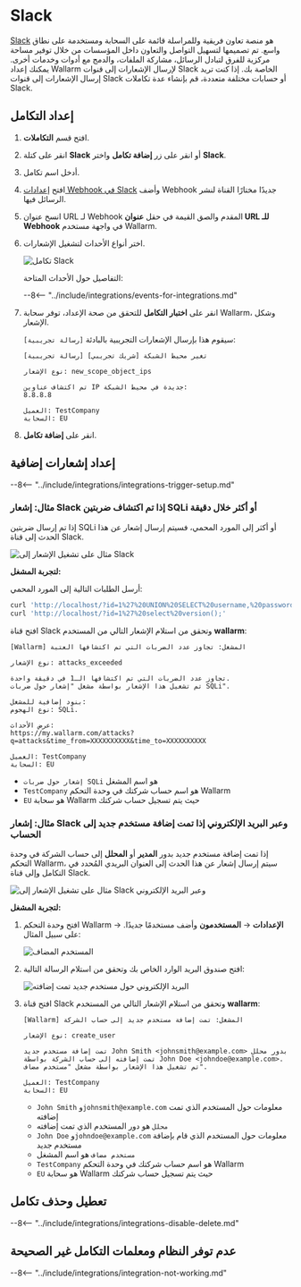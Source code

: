 # Slack

[Slack](https://slack.com/) هو منصة تعاون فريقية وللمراسلة قائمة على السحابة ومستخدمة على نطاق واسع. تم تصميمها لتسهيل التواصل والتعاون داخل المؤسسات من خلال توفير مساحة مركزية للفرق لتبادل الرسائل، مشاركة الملفات، والدمج مع أدوات وخدمات أخرى. يمكنك إعداد Wallarm لإرسال الإشعارات إلى قنوات Slack الخاصة بك. إذا كنت تريد إرسال الإشعارات إلى قنوات Slack أو حسابات مختلفة متعددة، قم بإنشاء عدة تكاملات Slack.

## إعداد التكامل

1. افتح قسم **التكاملات**.
1. انقر على كتلة **Slack** أو انقر على زر **إضافة تكامل** واختر **Slack**.
1. أدخل اسم تكامل.
1. افتح [إعدادات Webhook في Slack](https://my.slack.com/services/new/incoming-webhook/) وأضف Webhook جديدًا مختارًا القناة لنشر الرسائل فيها.
1. انسخ عنوان URL لـ Webhook المقدم والصق القيمة في حقل **عنوان URL للـ Webhook** في واجهة مستخدم Wallarm.
1. اختر أنواع الأحداث لتشغيل الإشعارات.

    ![تكامل Slack](../../../images/user-guides/settings/integrations/add-slack-integration.png)

    التفاصيل حول الأحداث المتاحة:
      
    --8<-- "../include/integrations/events-for-integrations.md"

1. انقر على **اختبار التكامل** للتحقق من صحة الإعداد، توفر سحابة Wallarm، وشكل الإشعار.

    سيقوم هذا بإرسال الإشعارات التجريبية بالبادئة `[رسالة تجريبية]`:

    ```
    [رسالة تجريبية] [شريك تجريبي] تغير محيط الشبكة

    نوع الإشعار: new_scope_object_ips

    تم اكتشاف عناوين IP جديدة في محيط الشبكة:
    8.8.8.8

    العميل: TestCompany
    السحابة: EU
    ```

1. انقر على **إضافة تكامل**.

## إعداد إشعارات إضافية

--8<-- "../include/integrations/integrations-trigger-setup.md"

### مثال: إشعار Slack إذا تم اكتشاف ضربتين SQLi أو أكثر خلال دقيقة

إذا تم إرسال ضربتين SQLi أو أكثر إلى المورد المحمي، فسيتم إرسال إشعار عن هذا الحدث إلى قناة Slack.

![مثال على تشغيل الإشعار إلى Slack](../../../images/user-guides/triggers/trigger-example1.png)

**لتجربة المشغل:**

أرسل الطلبات التالية إلى المورد المحمي:

```bash
curl 'http://localhost/?id=1%27%20UNION%20SELECT%20username,%20password%20FROM%20users--<script>prompt(1)</script>'
curl 'http://localhost/?id=1%27%20select%20version();'
```
افتح قناة Slack وتحقق من استلام الإشعار التالي من المستخدم **wallarm**:

```
[Wallarm] المشغل: تجاوز عدد الضربات التي تم اكتشافها العتبة

نوع الإشعار: attacks_exceeded

تجاوز عدد الضربات التي تم اكتشافها الـ1 في دقيقة واحدة.
تم تشغيل هذا الإشعار بواسطة مشغل "إشعار حول ضربات SQLi".

بنود إضافية للمشغل:
نوع الهجوم: SQLi.

عرض الأحداث:
https://my.wallarm.com/attacks?q=attacks&time_from=XXXXXXXXXX&time_to=XXXXXXXXXX

العميل: TestCompany
السحابة: EU
```

* `إشعار حول ضربات SQLi` هو اسم المشغل
* `TestCompany` هو اسم حساب شركتك في وحدة التحكم Wallarm
* `EU` هو سحابة Wallarm حيث يتم تسجيل حساب شركتك

### مثال: إشعار Slack وعبر البريد الإلكتروني إذا تمت إضافة مستخدم جديد إلى الحساب

إذا تمت إضافة مستخدم جديد بدور **المدير** أو **المحلل** إلى حساب الشركة في وحدة التحكم Wallarm، سيتم إرسال إشعار عن هذا الحدث إلى العنوان البريدي المُحدد في التكامل وإلى قناة Slack.

![مثال على تشغيل الإشعار إلى Slack وعبر البريد الإلكتروني](../../../images/user-guides/triggers/trigger-example2.png)

**لتجربة المشغل:**

1. افتح وحدة التحكم Wallarm → **الإعدادات** → **المستخدمون** وأضف مستخدمًا جديدًا. على سبيل المثال:

    ![المستخدم المضاف](../../../images/user-guides/settings/integrations/webhook-examples/adding-user.png)
2. افتح صندوق البريد الوارد الخاص بك وتحقق من استلام الرسالة التالية:

    ![البريد الإلكتروني حول مستخدم جديد تمت إضافته](../../../images/user-guides/triggers/test-new-user-email-message.png)
3. افتح قناة Slack وتحقق من استلام الإشعار التالي من المستخدم **wallarm**:

    ```
    [Wallarm] المشغل: تمت إضافة مستخدم جديد إلى حساب الشركة
    
    نوع الإشعار: create_user
    
    تمت إضافة مستخدم جديد John Smith <johnsmith@example.com> بدور محلل تمت إضافته إلى حساب الشركة بواسطة John Doe <johndoe@example.com>.
    تم تشغيل هذا الإشعار بواسطة مشغل "مستخدم مضاف".

    العميل: TestCompany
    السحابة: EU
    ```

    * `John Smith` و`johnsmith@example.com` معلومات حول المستخدم الذي تمت إضافته
    * `محلل` هو دور المستخدم الذي تمت إضافته
    * `John Doe` و`johndoe@example.com` معلومات حول المستخدم الذي قام بإضافة مستخدم جديد
    * `مستخدم مضاف` هو اسم المشغل
    * `TestCompany` هو اسم حساب شركتك في وحدة التحكم Wallarm
    * `EU` هو سحابة Wallarm حيث يتم تسجيل حساب شركتك

## تعطيل وحذف تكامل

--8<-- "../include/integrations/integrations-disable-delete.md"

## عدم توفر النظام ومعلمات التكامل غير الصحيحة

--8<-- "../include/integrations/integration-not-working.md"